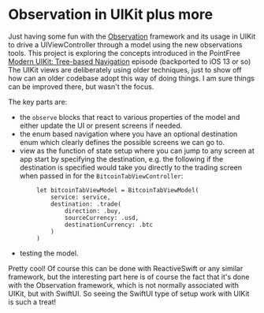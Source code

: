 # Observation in UIKit plus more

Just having some fun with the [Observation](https://developer.apple.com/documentation/observation) framework and its usage in UIKit to drive a UIViewController through a model using the new observations tools. 
This project is exploring the concepts introduced in the PointFree [Modern UIKit: Tree-based Navigation](https://www.pointfree.co/episodes/ep286-modern-uikit-tree-based-navigation) episode (backported to iOS 13 or so)
The UIKit views are deliberately using older techniques, just to show off how can an older codebase adopt this way of doing things. I am sure things can be improved there, but wasn't the focus.

The key parts are:
- the `observe` blocks that react to various properties of the model and either update the UI or present screens if needed.
- the enum based navigation where you have an optional destination enum which clearly defines the possible screens we can go to.
- view as the function of state setup where you can jump to any screen at app start by specifying the destination, e.g. the following if
the destination is specified would take you directly to the trading screen when passed in for the `BitcoinTabViewController`:
```
        let bitcoinTabViewModel = BitcoinTabViewModel(
            service: service,
            destination: .trade(
                direction: .buy,
                sourceCurrency: .usd,
                destinationCurrency: .btc
            )
        )
```
- testing the model.

Pretty cool!
Of course this can be done with ReactiveSwift or any similar framework, but the interesting part here is of course the fact that it's done with the Observation framework, which is not normally associated with UIKit, but with SwiftUI. So seeing the SwiftUI type of setup work with UIKit is such a treat!
